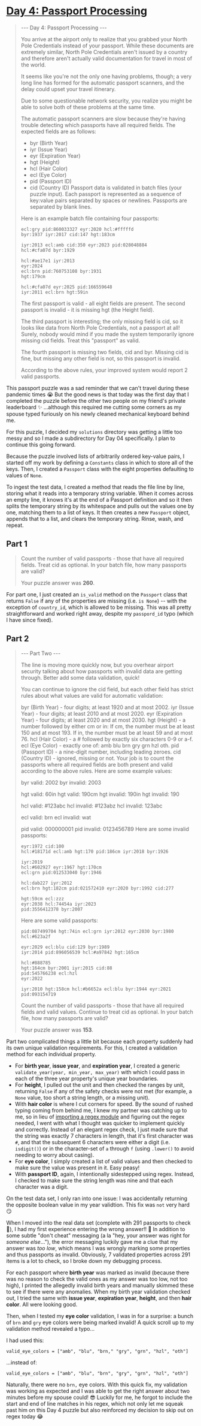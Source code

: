 # [Day 4: Passport Processing](https://adventofcode.com/2020/day/4)
>--- Day 4: Passport Processing ---
>
>You arrive at the airport only to realize that you grabbed your North Pole Credentials instead of your passport. While these documents are extremely similar, North Pole Credentials aren't issued by a country and therefore aren't actually valid documentation for travel in most of the world.
>
>It seems like you're not the only one having problems, though; a very long line has formed for the automatic passport scanners, and the delay could upset your travel itinerary.
>
>Due to some questionable network security, you realize you might be able to solve both of these problems at the same time.
>
>The automatic passport scanners are slow because they're having trouble detecting which passports have all required fields. The expected fields are as follows:
>
>- byr (Birth Year)
>- iyr (Issue Year)
>- eyr (Expiration Year)
>- hgt (Height)
>- hcl (Hair Color)
>- ecl (Eye Color)
>- pid (Passport ID)
>- cid (Country ID)
>Passport data is validated in batch files (your puzzle input). Each passport is represented as a sequence of key:value pairs separated by spaces or newlines. Passports are separated by blank lines.
>
>Here is an example batch file containing four passports:
>```
>ecl:gry pid:860033327 eyr:2020 hcl:#fffffd
>byr:1937 iyr:2017 cid:147 hgt:183cm
>
>iyr:2013 ecl:amb cid:350 eyr:2023 pid:028048884
>hcl:#cfa07d byr:1929
>
>hcl:#ae17e1 iyr:2013
>eyr:2024
>ecl:brn pid:760753108 byr:1931
>hgt:179cm
>
>hcl:#cfa07d eyr:2025 pid:166559648
>iyr:2011 ecl:brn hgt:59in
>```
>The first passport is valid - all eight fields are present. The second passport is invalid - it is missing hgt (the Height field).
>
>The third passport is interesting; the only missing field is cid, so it looks like data from North Pole Credentials, not a passport at all! Surely, nobody would mind if you made the system temporarily ignore missing cid fields. Treat this "passport" as valid.
>
>The fourth passport is missing two fields, cid and byr. Missing cid is fine, but missing any other field is not, so this passport is invalid.
>
>According to the above rules, your improved system would report 2 valid passports.

This passport puzzle was a sad reminder that we can't travel during these pandemic times 😭 But the good news is that today was the first day that I completed the puzzle before the other two people on my friend's private leaderboard ✨ ...although this required me cutting some corners as my spouse typed furiously on his newly cleaned mechanical keyboard behind me.

For this puzzle, I decided my `solutions` directory was getting a little too messy and so I made a subdirectory for Day 04 specifically. I plan to continue this going forward.

Because the puzzle involved lists of arbitrarily ordered key-value pairs, I started off my work by defining a `Constants` class in which to store all of the keys. Then, I created a `Passport` class with the eight properties defaulting to values of `None`.

To ingest the test data, I created a method that reads the file line by line, storing what it reads into a temporary string variable. When it comes across an empty line, it knows it's at the end of a Passport definition and so it then splits the temporary string by its whitespace and pulls out the values one by one, matching them to a list of keys. It then creates a new `Passport` object, appends that to a list, and clears the temporary string. Rinse, wash, and repeat.

## Part 1
>Count the number of valid passports - those that have all required fields. Treat cid as optional. In your batch file, how many passports are valid?
>
>Your puzzle answer was **260**.

For part one, I just created an `is_valid` method on the `Passport` class that returns `False` if any of the properties are missing (i.e. `is None`) -- with the exception of `country_id`, which is allowed to be missing. This was all pretty straightforward and worked right away, despite my `passpord_id` typo (which I have since fixed).

## Part 2
>--- Part Two ---
>
>The line is moving more quickly now, but you overhear airport security talking about how passports with invalid data are getting through. Better add some data validation, quick!
>
>You can continue to ignore the cid field, but each other field has strict rules about what values are valid for automatic validation:
>
>byr (Birth Year) - four digits; at least 1920 and at most 2002.
>iyr (Issue Year) - four digits; at least 2010 and at most 2020.
>eyr (Expiration Year) - four digits; at least 2020 and at most 2030.
>hgt (Height) - a number followed by either cm or in:
>If cm, the number must be at least 150 and at most 193.
>If in, the number must be at least 59 and at most 76.
>hcl (Hair Color) - a # followed by exactly six characters 0-9 or a-f.
>ecl (Eye Color) - exactly one of: amb blu brn gry grn hzl oth.
>pid (Passport ID) - a nine-digit number, including leading zeroes.
>cid (Country ID) - ignored, missing or not.
>Your job is to count the passports where all required fields are both present and valid according to the above rules. Here are some example values:
>
>byr valid:   2002
>byr invalid: 2003
>
>hgt valid:   60in
>hgt valid:   190cm
>hgt invalid: 190in
>hgt invalid: 190
>
>hcl valid:   #123abc
>hcl invalid: #123abz
>hcl invalid: 123abc
>
>ecl valid:   brn
>ecl invalid: wat
>
>pid valid:   000000001
>pid invalid: 0123456789
>Here are some invalid passports:
>```
>eyr:1972 cid:100
>hcl:#18171d ecl:amb hgt:170 pid:186cm iyr:2018 byr:1926
>
>iyr:2019
>hcl:#602927 eyr:1967 hgt:170cm
>ecl:grn pid:012533040 byr:1946
>
>hcl:dab227 iyr:2012
>ecl:brn hgt:182cm pid:021572410 eyr:2020 byr:1992 cid:277
>
>hgt:59cm ecl:zzz
>eyr:2038 hcl:74454a iyr:2023
>pid:3556412378 byr:2007
>```
>Here are some valid passports:
>```
>pid:087499704 hgt:74in ecl:grn iyr:2012 eyr:2030 byr:1980
>hcl:#623a2f
>
>eyr:2029 ecl:blu cid:129 byr:1989
>iyr:2014 pid:896056539 hcl:#a97842 hgt:165cm
>
>hcl:#888785
>hgt:164cm byr:2001 iyr:2015 cid:88
>pid:545766238 ecl:hzl
>eyr:2022
>
>iyr:2010 hgt:158cm hcl:#b6652a ecl:blu byr:1944 eyr:2021 pid:093154719
>```
>Count the number of valid passports - those that have all required fields and valid values. Continue to treat cid as optional. In your batch file, how many passports are valid?
>
>Your puzzle answer was **153**.

Part two complicated things a little bit because each property suddenly had its own unique validation requirements. For this, I created a validation method for each individual property. 
- For **birth year**, **issue year**, and **expiration year**, I created a generic `validate_year(year, min_year, max_year)` with which I could pass in each of the three year property's unique year boundaries. 
- For **height**, I pulled out the unit and then checked the ranges by unit, returning `False` if any of the safety checks were not met (for example, a `None` value, too short a string length, or a missing unit).
- With **hair color** is where I cut corners for speed. By the sound of rushed typing coming from behind me, I knew my partner was catching up to me, so in lieu of [importing a regex module](https://www.w3schools.com/python/python_regex.asp) and figuring out the regex needed, I went with what I thought was quicker to implement quickly and correctly. Instead of an elegant regex check, I just made sure that the string was exactly 7 characters in length, that it's first character was `#`, and that the subsequent 6 characters were either a digit (i.e. `isdigit()`) or in the character-set of `a` through `f` (using `.lower()` to avoid needing to worry about casing).
- For **eye color**, I simply created a list of valid values and then checked to make sure the value was present in it. Easy peasy!
- With **passport ID**, again, I intentionally sidestepped using regex. Instead, I checked to make sure the string length was nine and that each character was a digit.

On the test data set, I only ran into one issue: I was accidentally returning the opposite boolean value in my year validtion. This fix was `not` very hard 😏

When I moved into the real data set (complete with 291 passports to check 🤯), I had my first experience entering the wrong answer!! 🙈 In addition to some subtle "don't cheat" messaging (a la "hey, your answer was right for _someone else_..."), the error messaging luckily gave me a clue that my answer was _too low_, which means I was wrongly marking some properties and thus passports as invalid. Obviously, 7 validated properties across 291 items is a lot to check, so I broke down my debugging process.

For each passport where **birth year** was marked as invalid (because there was no reason to check the valid ones as my answer was too low, not too high), I printed the allegedly invalid birth years and manually skimmed these to see if there were any anomalies. When my birth year validation checked out, I tried the same with **issue year**, **expiration year**, **height**, and then **hair color**. All were looking good.

Then, when I tested my **eye color** validation, I was in for a surprise: a bunch of `brn` and `gry` eye colors were being marked invalid! A quick scroll up to my validation method revealed a typo... 

I had used this:
```
valid_eye_colors = ["amb", "blu", "brn," "gry", "grn", "hzl", "oth"]
```

...instead of:
```
valid_eye_colors = ["amb", "blu", "brn", "gry", "grn", "hzl", "oth"]
```

Naturally, there were no `brn,` eye colors. With this quick fix, my validation was working as expected and I was able to get the right answer about two minutes before my spouse could! 😎 Luckily for me, he forgot to include the start and end of line matches in his regex, which not only let me squeak past him on this Day 4 puzzle but also reinforced my decision to skip out on regex today 😂